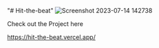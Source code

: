 "# Hit-the-beat" 
![Screenshot 2023-07-14 142738](https://github.com/Rishabh1662/Hit-the-beat/assets/130847211/586f431d-574e-407c-88b7-1e7874fd13a6)

Check out the Project here

https://hit-the-beat.vercel.app/
